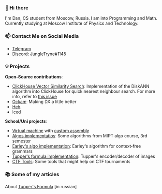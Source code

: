 ### 👋 Hi there
I'm Dan, CS student from Moscow, Russia. I am into Programming and Math. Currently studying at Moscow Institute of Physics and Technology.

### 📫 Contact Me on Social Media
- [Telegram](https://t.me/jungletryne)
- Discord: JungleTryne#1145

### 💡 Projects
**Open-Source contributions**:
- [ClickHouse Vector Similarity Search](https://github.com/ClickHouse/ClickHouse/pull/37392): Implementation of the DiskANN algorithm into ClickHouse for quick nearest neighbour search. For more info, refer to [this issue](https://github.com/ClickHouse/ClickHouse/issues/35101)
- [Ockam](https://github.com/build-trust/ockam): Making DX a little better
- [Heh](https://github.com/ndd7xv/heh)
- [Iced](https://github.com/iced-rs/iced)



**School/Uni projects**:
- [Virtual machine](https://github.com/JungleTryne/VMachine) with [custom assembly](https://github.com/JungleTryne/LittleCompiler)
- [Algos implementatios](https://github.com/JungleTryne/Third-Module-Algos): Some algorithms from MIPT algo course, 3rd semester
- [Earley's algo implementation](https://github.com/JungleTryne/EarleyAlgo): Earley's algorithm for context-free grammars
- [Tupper's formula implementation](https://github.com/JungleTryne/Tupper-s-formula): Tupper's encoder/decoder of images
- [CTF Tools](https://github.com/JungleTryne/CTFCryptoStegTools): Some tools that might help on CTF tournaments

### 📚 Some of my articles
About [Tupper's Formula](https://habr.com/ru/post/416177/) \[in russian\]
